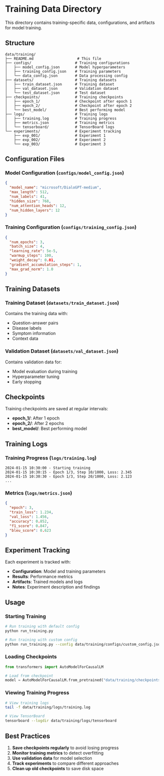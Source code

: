 # Training Data Directory

This directory contains training-specific data, configurations, and artifacts for model training.

## Structure

```
data/training/
├── README.md                    # This file
├── configs/                    # Training configurations
│   ├── model_config.json       # Model hyperparameters
│   ├── training_config.json    # Training parameters
│   └── data_config.json        # Data processing config
├── datasets/                   # Training datasets
│   ├── train_dataset.json      # Training dataset
│   ├── val_dataset.json        # Validation dataset
│   └── test_dataset.json       # Test dataset
├── checkpoints/                # Training checkpoints
│   ├── epoch_1/                # Checkpoint after epoch 1
│   ├── epoch_2/                # Checkpoint after epoch 2
│   └── best_model/             # Best performing model
├── logs/                       # Training logs
│   ├── training.log            # Training progress
│   ├── metrics.json            # Training metrics
│   └── tensorboard/            # TensorBoard logs
└── experiments/                # Experiment tracking
    ├── exp_001/                # Experiment 1
    ├── exp_002/                # Experiment 2
    └── exp_003/                # Experiment 3
```

## Configuration Files

### Model Configuration (`configs/model_config.json`)
```json
{
  "model_name": "microsoft/DialoGPT-medium",
  "max_length": 512,
  "num_labels": 41,
  "hidden_size": 768,
  "num_attention_heads": 12,
  "num_hidden_layers": 12
}
```

### Training Configuration (`configs/training_config.json`)
```json
{
  "num_epochs": 3,
  "batch_size": 4,
  "learning_rate": 5e-5,
  "warmup_steps": 100,
  "weight_decay": 0.01,
  "gradient_accumulation_steps": 1,
  "max_grad_norm": 1.0
}
```

## Training Datasets

### Training Dataset (`datasets/train_dataset.json`)
Contains the training data with:
- Question-answer pairs
- Disease labels
- Symptom information
- Context data

### Validation Dataset (`datasets/val_dataset.json`)
Contains validation data for:
- Model evaluation during training
- Hyperparameter tuning
- Early stopping

## Checkpoints

Training checkpoints are saved at regular intervals:
- **epoch_1/**: After 1 epoch
- **epoch_2/**: After 2 epochs
- **best_model/**: Best performing model

## Training Logs

### Training Progress (`logs/training.log`)
```
2024-01-15 10:30:00 - Starting training
2024-01-15 10:30:15 - Epoch 1/3, Step 10/1000, Loss: 2.345
2024-01-15 10:30:30 - Epoch 1/3, Step 20/1000, Loss: 2.123
...
```

### Metrics (`logs/metrics.json`)
```json
{
  "epoch": 3,
  "train_loss": 1.234,
  "val_loss": 1.456,
  "accuracy": 0.852,
  "f1_score": 0.847,
  "bleu_score": 0.623
}
```

## Experiment Tracking

Each experiment is tracked with:
- **Configuration**: Model and training parameters
- **Results**: Performance metrics
- **Artifacts**: Trained models and logs
- **Notes**: Experiment description and findings

## Usage

### Starting Training
```bash
# Run training with default config
python run_training.py

# Run training with custom config
python run_training.py --config data/training/configs/custom_config.json
```

### Loading Checkpoints
```python
from transformers import AutoModelForCausalLM

# Load from checkpoint
model = AutoModelForCausalLM.from_pretrained("data/training/checkpoints/best_model")
```

### Viewing Training Progress
```bash
# View training logs
tail -f data/training/logs/training.log

# View TensorBoard
tensorboard --logdir data/training/logs/tensorboard
```

## Best Practices

1. **Save checkpoints regularly** to avoid losing progress
2. **Monitor training metrics** to detect overfitting
3. **Use validation data** for model selection
4. **Track experiments** to compare different approaches
5. **Clean up old checkpoints** to save disk space
